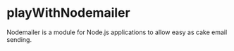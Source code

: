 # playWithNodemailer
Nodemailer is a module for Node.js applications to allow easy as cake email sending.
